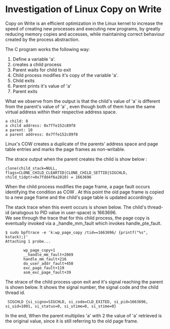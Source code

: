 # Investigation of Linux Copy on Write

Copy on Write is an efficient optimization in the Linux kernel to increase the speed of creating new processes and executing new programs, by greatly reducing memory copies and accesses, while maintaining correct behaviour created by the process abstraction. <br>

The C program works the following way: <br>
1. Define a variable 'a'. 
2. creates a child process
3. Parent waits for child to exit
4. Child process modifies it's copy of the variable 'a'.
5. Child exits
6. Parent prints it's value of 'a'
7. Parent exits

What we observe from the output is that the child's value of 'a' is different from the parent's value of 'a' , even though both of them have the same virtual address within their respective address space. <br>
```
a child: 8
a child address: 0x7ffe152c89f8
a parent: 10
a parent address: 0x7ffe152c89f8
```

Linux's COW creates a duplicate of the parents' address space and page table entries and marks the page frames as non-writable. <br>

The strace output when the parent creates the child is show below : <br>
```
clone(child_stack=NULL, flags=CLONE_CHILD_CLEARTID|CLONE_CHILD_SETTID|SIGCHLD, child_tidptr=0x7fdd4f6a2810) = 1663696
```
When the child process modifies the page frame, a page fault occurs identifying the condition as COW . At this point the old page frame is copied to a new page frame and the child's page table is updated accordingly. <br>

The stack trace when this event occurs is shown below. The child's thread-id (analogous to PID value in user-space) is 1663696. <br>
We see through the trace that for this child process, the page copy is eventually invoked via a \_handle_mm_fault which invokes handle_pte_fault. <br>

```
$ sudo bpftrace -e 'k:wp_page_copy /tid==1663696/ {printf("%s", kstack);}'
Attaching 1 probe...

        wp_page_copy+1
        __handle_mm_fault+2069
        handle_mm_fault+216
        do_user_addr_fault+450
        exc_page_fault+119
        asm_exc_page_fault+39
```

The strace of the child process upon exit and it's signal reaching the parent is shown below. It shows the signal number, the signal code and the child thread id. <br>
```
 SIGCHLD {si_signo=SIGCHLD, si_code=CLD_EXITED, si_pid=1663696, si_uid=1001, si_status=0, si_utime=0, si_stime=0}
```

In the end, When the parent multiplies 'a' with 2 the value of 'a' retrieved is the original value, since it is still referring to the old page frame. <br>




